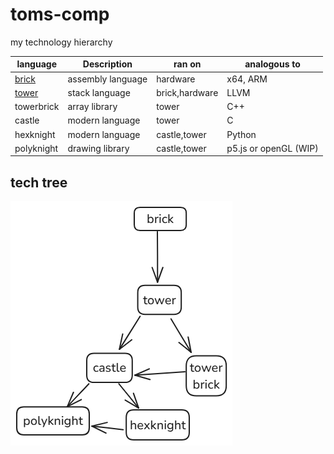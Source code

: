 # toms-comp
my technology hierarchy

|language| Description | ran on | analogous to |
| - | - | - | - |
| [brick](brick.md) | assembly language | hardware | x64, ARM |
| [tower](tower.md) | stack language | brick,hardware | LLVM |
| towerbrick | array library | tower| C++ |
| castle | modern language | tower | C |
| hexknight| modern language | castle,tower| Python | 
| polyknight | drawing library | castle,tower | p5.js or openGL (WIP) | 

## tech tree

![alt text](tech_tree.png)
